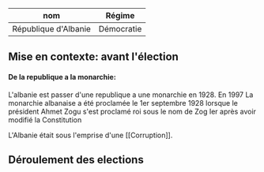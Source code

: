 | nom                  | Régime     |
| -------------------- | ---------- |
| République d'Albanie | Démocratie |
## Mise en contexte: avant l'élection

#### De la republique a la monarchie:

L'albanie est passer d'une republique a une monarchie en 1928.
En 1997
La monarchie albanaise a été proclamée le 1er septembre 1928 lorsque le président Ahmet Zogu s'est proclamé roi sous le nom de Zog Ier après avoir modifié la Constitution

L'Albanie était sous l'emprise d'une [[Corruption]].

## Déroulement des elections